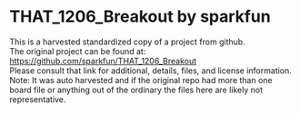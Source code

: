 
# THAT_1206_Breakout by sparkfun  
This is a harvested standardized copy of a project from github.  
The original project can be found at:  
https://github.com/sparkfun/THAT_1206_Breakout  
Please consult that link for additional, details, files, and license information.  
Note: It was auto harvested and if the original repo had more than one board file or anything out of the ordinary the files here are likely not representative.  
    